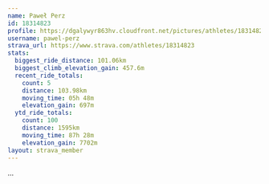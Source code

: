 ```yaml
---
name: Paweł Perz
id: 18314823
profile: https://dgalywyr863hv.cloudfront.net/pictures/athletes/18314823/5244308/1/large.jpg
username: pawel-perz
strava_url: https://www.strava.com/athletes/18314823
stats:
  biggest_ride_distance: 101.06km
  biggest_climb_elevation_gain: 457.6m
  recent_ride_totals:
    count: 5
    distance: 103.98km
    moving_time: 05h 48m
    elevation_gain: 697m
  ytd_ride_totals:
    count: 100
    distance: 1595km
    moving_time: 87h 28m
    elevation_gain: 7702m
layout: strava_member
--- 
```

...
